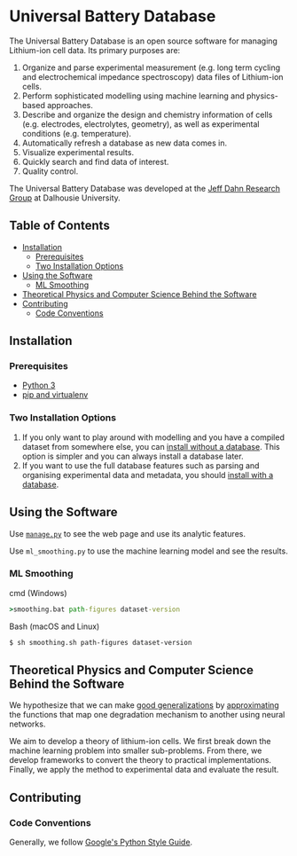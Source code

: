 # Universal Battery Database

The Universal Battery Database is an open source software for managing Lithium-ion cell data. Its primary purposes are:
1. Organize and parse experimental measurement (e.g. long term cycling and electrochemical impedance spectroscopy) data files of Lithium-ion cells.
2. Perform sophisticated modelling using machine learning and physics-based approaches.
3. Describe and organize the design and chemistry information of cells (e.g. electrodes, electrolytes, geometry), as well as experimental conditions (e.g. temperature).
4. Automatically refresh a database as new data comes in.
5. Visualize experimental results.
6. Quickly search and find data of interest.
7. Quality control.

The Universal Battery Database was developed at the [Jeff Dahn Research Group](https://www.dal.ca/diff/dahn/about.html) at Dalhousie University.

## Table of Contents

- [Installation](#installation)
  * [Prerequisites](#prerequisites)
  * [Two Installation Options](#two-installation-options)
- [Using the Software](#using-the-software)
  * [ML Smoothing](#ml-smoothing)
- [Theoretical Physics and Computer Science Behind the Software](#theoretical-physics-and-computer-science-behind-the-software)
- [Contributing](#contributing)
  * [Code Conventions](#code-conventions)

## Installation

### Prerequisites

- [Python 3](https://www.python.org/downloads/)
- [pip and virtualenv](https://packaging.python.org/guides/installing-using-pip-and-virtual-environments/)

### Two Installation Options

1. If you only want to play around with modelling and you have a compiled dataset from somewhere else, you can [install without a database](https://github.com/Samuel-Buteau/universal-battery-database/wiki/Installing-Without-a-Database-(Windows)). This option is simpler and you can always install a database later.
2. If you want to use the full database features such as parsing and organising experimental data and metadata, you should [install with a database](https://github.com/Samuel-Buteau/universal-battery-database/wiki/Installing-With-a-Database-(Windows)).


## Using the Software

Use [`manage.py`](https://github.com/Samuel-Buteau/universal-battery-database/wiki/manage.py) to see the web page and use its analytic features.

Use `ml_smoothing.py` to use the machine learning model and see the results.

### ML Smoothing
cmd (Windows)
```cmd
>smoothing.bat path-figures dataset-version
````

Bash (macOS and Linux)
```Bash
$ sh smoothing.sh path-figures dataset-version
```

## Theoretical Physics and Computer Science Behind the Software

We hypothesize that we can make [good generalizations](https://github.com/Samuel-Buteau/universal-battery-database/wiki/Generalization-Criteria) by [approximating](https://github.com/Samuel-Buteau/universal-battery-database/wiki/The-Universal-Approximation-Theorem) the functions that map one degradation mechanism to another using neural networks. 

We aim to develop a theory of lithium-ion cells. We first break down the machine learning problem into smaller sub-problems. From there, we develop frameworks to convert the theory to practical implementations. Finally, we apply the method to experimental data and evaluate the result.

## Contributing

### Code Conventions

Generally, we follow [Google's Python Style Guide](https://github.com/google/styleguide/blob/gh-pages/pyguide.md).
